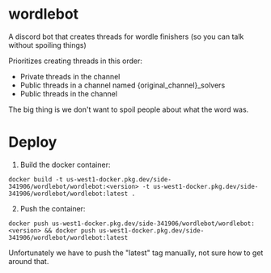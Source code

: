 # wordlebot

A discord bot that creates threads for wordle finishers (so you can talk without spoiling things)

Prioritizes creating threads in this order:
- Private threads in the channel
- Public threads in a channel named {original_channel}_solvers
- Public threads in the channel

The big thing is we don't want to spoil people about what the word was.

# Deploy

1. Build the docker container:

```
docker build -t us-west1-docker.pkg.dev/side-341906/wordlebot/wordlebot:<version> -t us-west1-docker.pkg.dev/side-341906/wordlebot/wordlebot:latest .
```

2. Push the container:

```
docker push us-west1-docker.pkg.dev/side-341906/wordlebot/wordlebot:<version> && docker push us-west1-docker.pkg.dev/side-341906/wordlebot/wordlebot:latest
```

Unfortunately we have to push the "latest" tag manually, not sure how to get around that.
